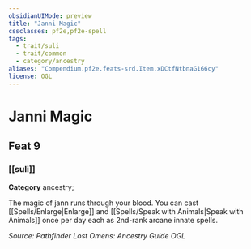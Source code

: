 ```yaml
---
obsidianUIMode: preview
title: "Janni Magic"
cssclasses: pf2e,pf2e-spell
tags:
  - trait/suli
  - trait/common
  - category/ancestry
aliases: "Compendium.pf2e.feats-srd.Item.xDCtfNtbnaG166cy"
license: OGL
---
```

# Janni Magic
## Feat 9
### [[suli]]

**Category** ancestry; 




The magic of jann runs through your blood. You can cast [[Spells/Enlarge|Enlarge]] and [[Spells/Speak with Animals|Speak with Animals]] once per day each as 2nd-rank arcane innate spells.

*Source: Pathfinder Lost Omens: Ancestry Guide*
*OGL*